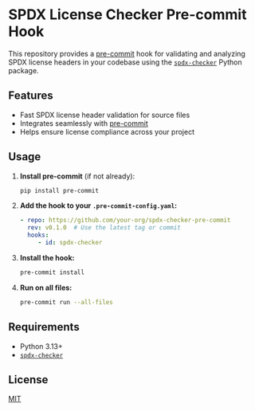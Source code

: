 # SPDX License Checker Pre-commit Hook

This repository provides a [pre-commit](https://pre-commit.com/) hook for validating and analyzing SPDX license headers in your codebase using the [`spdx-checker`](https://pypi.org/project/spdx-checker/) Python package.

## Features

- Fast SPDX license header validation for source files
- Integrates seamlessly with [pre-commit](https://pre-commit.com/)
- Helps ensure license compliance across your project

## Usage

1. **Install pre-commit** (if not already):

    ```bash
    pip install pre-commit
    ```

2. **Add the hook to your `.pre-commit-config.yaml`:**

    ```yaml
    - repo: https://github.com/your-org/spdx-checker-pre-commit
      rev: v0.1.0  # Use the latest tag or commit
      hooks:
         - id: spdx-checker
    ```

3. **Install the hook:**

    ```bash
    pre-commit install
    ```

4. **Run on all files:**

    ```bash
    pre-commit run --all-files
    ```

## Requirements

- Python 3.13+
- [`spdx-checker`](https://pypi.org/project/spdx-checker/)

## License

[MIT](LICENSE)